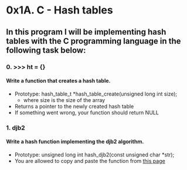 <h1>
0x1A. C - Hash tables
</h1>

<h2>
In this program I will be implementing hash tables with the C programming language in the following task below:
</h2>


<!-- task 0-->
<div>
<h3>
0. >>> ht = {}
</h3>
<h4>
Write a function that creates a hash table.
</h4>
<ul>
<li>
Prototype: hash_table_t *hash_table_create(unsigned long int size);
<ul>
<li>
where size is the size of the array
</li>
</ul>
</li>

<li>
Returns a pointer to the newly created hash table
</li>

<li>
If something went wrong, your function should return NULL
</li>
</ul>
</div>


<!-- task 1-->
<div>
<h3>
1. djb2
</h3>
<h4>
Write a hash function implementing the djb2 algorithm.
</h4>
<ul>

<li>
Prototype: unsigned long int hash_djb2(const unsigned char *str);
</li>

<li>
You are allowed to copy and paste the function from <a href="https://gist.github.com/papamuziko/7bb52dfbb859fdffc4bd0f95b76f71e8">this page</a>
</li>
</ul>
</div>